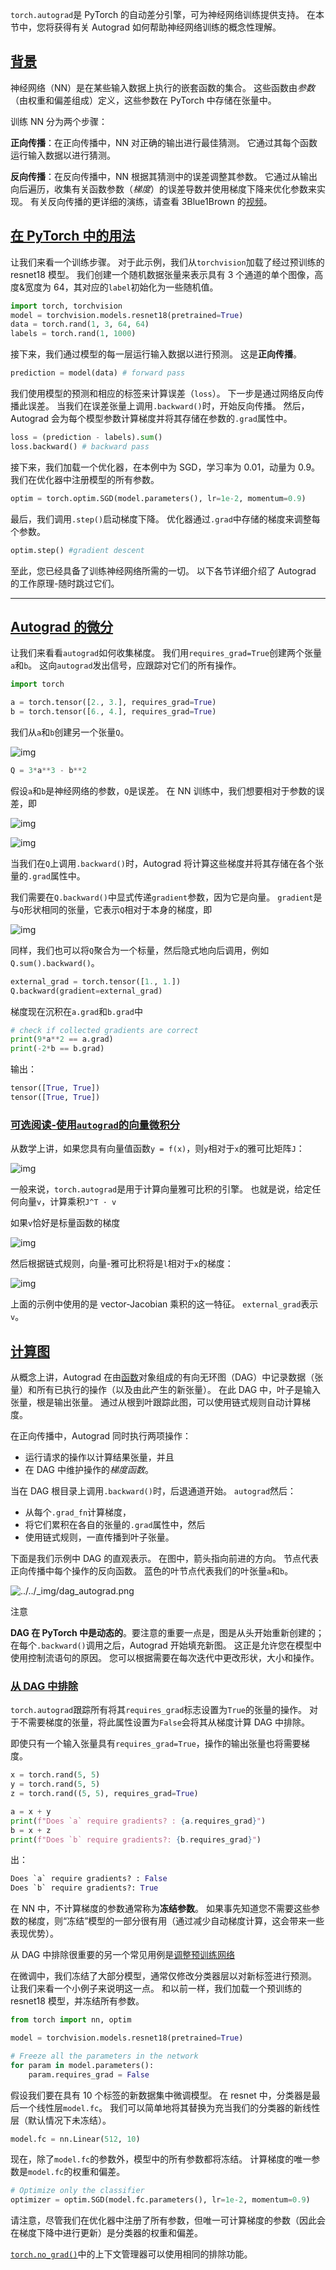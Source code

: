 `torch.autograd`是 PyTorch 的自动差分引擎，可为神经网络训练提供支持。 在本节中，您将获得有关 Autograd 如何帮助神经网络训练的概念性理解。

## [背景](https://pytorch.apachecn.org/#/docs/1.7/04?id=背景)

神经网络（NN）是在某些输入数据上执行的嵌套函数的集合。 这些函数由*参数*（由权重和偏差组成）定义，这些参数在 PyTorch 中存储在张量中。

训练 NN 分为两个步骤：

**正向传播**：在正向传播中，NN 对正确的输出进行最佳猜测。 它通过其每个函数运行输入数据以进行猜测。

**反向传播**：在反向传播中，NN 根据其猜测中的误差调整其参数。 它通过从输出向后遍历，收集有关函数参数（*梯度*）的误差导数并使用梯度下降来优化参数来实现。 有关反向传播的更详细的演练，请查看 3Blue1Brown 的[视频](https://www.youtube.com/watch?v=tIeHLnjs5U8)。

## [在 PyTorch 中的用法](https://pytorch.apachecn.org/#/docs/1.7/04?id=在-pytorch-中的用法)

让我们来看一个训练步骤。 对于此示例，我们从`torchvision`加载了经过预训练的 resnet18 模型。 我们创建一个随机数据张量来表示具有 3 个通道的单个图像，高度&宽度为 64，其对应的`label`初始化为一些随机值。

```py
import torch, torchvision
model = torchvision.models.resnet18(pretrained=True)
data = torch.rand(1, 3, 64, 64)
labels = torch.rand(1, 1000)

```

接下来，我们通过模型的每一层运行输入数据以进行预测。 这是**正向传播**。

```py
prediction = model(data) # forward pass

```

我们使用模型的预测和相应的标签来计算误差（`loss`）。 下一步是通过网络反向传播此误差。 当我们在误差张量上调用`.backward()`时，开始反向传播。 然后，Autograd 会为每个模型参数计算梯度并将其存储在参数的`.grad`属性中。

```py
loss = (prediction - labels).sum()
loss.backward() # backward pass

```

接下来，我们加载一个优化器，在本例中为 SGD，学习率为 0.01，动量为 0.9。 我们在优化器中注册模型的所有参数。

```py
optim = torch.optim.SGD(model.parameters(), lr=1e-2, momentum=0.9)

```

最后，我们调用`.step()`启动梯度下降。 优化器通过`.grad`中存储的梯度来调整每个参数。

```py
optim.step() #gradient descent

```

至此，您已经具备了训练神经网络所需的一切。 以下各节详细介绍了 Autograd 的工作原理-随时跳过它们。

------

## [Autograd 的微分](https://pytorch.apachecn.org/#/docs/1.7/04?id=autograd-的微分)

让我们来看看`autograd`如何收集梯度。 我们用`requires_grad=True`创建两个张量`a`和`b`。 这向`autograd`发出信号，应跟踪对它们的所有操作。

```py
import torch

a = torch.tensor([2., 3.], requires_grad=True)
b = torch.tensor([6., 4.], requires_grad=True)

```

我们从`a`和`b`创建另一个张量`Q`。

![img](.\pics\tex4-1.gif)

```py
Q = 3*a**3 - b**2

```

假设`a`和`b`是神经网络的参数，`Q`是误差。 在 NN 训练中，我们想要相对于参数的误差，即

![img](.\pics\tex4-2.gif)

![img](.\pics\tex4-3.gif)

当我们在`Q`上调用`.backward()`时，Autograd 将计算这些梯度并将其存储在各个张量的`.grad`属性中。

我们需要在`Q.backward()`中显式传递`gradient`参数，因为它是向量。 `gradient`是与`Q`形状相同的张量，它表示`Q`相对于本身的梯度，即

![img](.\pics\tex4-4.gif)

同样，我们也可以将`Q`聚合为一个标量，然后隐式地向后调用，例如`Q.sum().backward()`。

```py
external_grad = torch.tensor([1., 1.])
Q.backward(gradient=external_grad)

```

梯度现在沉积在`a.grad`和`b.grad`中

```py
# check if collected gradients are correct
print(9*a**2 == a.grad)
print(-2*b == b.grad)

```

输出：

```py
tensor([True, True])
tensor([True, True])

```

### [可选阅读-使用`autograd`的向量微积分](https://pytorch.apachecn.org/#/docs/1.7/04?id=可选阅读-使用autograd的向量微积分)

从数学上讲，如果您具有向量值函数`y = f(x)`，则`y`相对于`x`的雅可比矩阵`J`：

![img](.\pics\tex4-5.gif)

一般来说，`torch.autograd`是用于计算向量雅可比积的引擎。 也就是说，给定任何向量`v`，计算乘积`J^T · v`

如果`v`恰好是标量函数的梯度

![img](.\pics\tex4-6.gif)

然后根据链式规则，向量-雅可比积将是`l`相对于`x`的梯度：

![img](.\pics\tex4-7.gif)

上面的示例中使用的是 vector-Jacobian 乘积的这一特征。 `external_grad`表示`v`。

## [计算图](https://pytorch.apachecn.org/#/docs/1.7/04?id=计算图)

从概念上讲，Autograd 在由[函数](https://pytorch.org/docs/stable/autograd.html#torch.autograd.Function)对象组成的有向无环图（DAG）中记录数据（张量）和所有已执行的操作（以及由此产生的新张量）。 在此 DAG 中，叶子是输入张量，根是输出张量。 通过从根到叶跟踪此图，可以使用链式规则自动计算梯度。

在正向传播中，Autograd 同时执行两项操作：

- 运行请求的操作以计算结果张量，并且
- 在 DAG 中维护操作的*梯度函数*。

当在 DAG 根目录上调用`.backward()`时，后退通道开始。 `autograd`然后：

- 从每个`.grad_fn`计算梯度，
- 将它们累积在各自的张量的`.grad`属性中，然后
- 使用链式规则，一直传播到叶子张量。

下面是我们示例中 DAG 的直观表示。 在图中，箭头指向前进的方向。 节点代表正向传播中每个操作的反向函数。 蓝色的叶节点代表我们的叶张量`a`和`b`。

![../../_img/dag_autograd.png](.\pics\1270bde38f2cfccd4900a5df8ac70a7d.png)

注意

**DAG 在 PyTorch 中是动态的**。要注意的重要一点是，图是从头开始重新创建的； 在每个`.backward()`调用之后，Autograd 开始填充新图。 这正是允许您在模型中使用控制流语句的原因。 您可以根据需要在每次迭代中更改形状，大小和操作。

### [从 DAG 中排除](https://pytorch.apachecn.org/#/docs/1.7/04?id=从-dag-中排除)

`torch.autograd`跟踪所有将其`requires_grad`标志设置为`True`的张量的操作。 对于不需要梯度的张量，将此属性设置为`False`会将其从梯度计算 DAG 中排除。

即使只有一个输入张量具有`requires_grad=True`，操作的输出张量也将需要梯度。

```py
x = torch.rand(5, 5)
y = torch.rand(5, 5)
z = torch.rand((5, 5), requires_grad=True)

a = x + y
print(f"Does `a` require gradients? : {a.requires_grad}")
b = x + z
print(f"Does `b` require gradients?: {b.requires_grad}")

```

出：

```py
Does `a` require gradients? : False
Does `b` require gradients?: True
```

在 NN 中，不计算梯度的参数通常称为**冻结参数**。 如果事先知道您不需要这些参数的梯度，则“冻结”模型的一部分很有用（通过减少自动梯度计算，这会带来一些表现优势）。

从 DAG 中排除很重要的另一个常见用例是[调整预训练网络](https://pytorch.org/tutorials/beginner/finetuning_torchvision_models_tutorial.html)

在微调中，我们冻结了大部分模型，通常仅修改分类器层以对新标签进行预测。 让我们来看一个小例子来说明这一点。 和以前一样，我们加载一个预训练的 resnet18 模型，并冻结所有参数。

```py
from torch import nn, optim

model = torchvision.models.resnet18(pretrained=True)

# Freeze all the parameters in the network
for param in model.parameters():
    param.requires_grad = False

```

假设我们要在具有 10 个标签的新数据集中微调模型。 在 resnet 中，分类器是最后一个线性层`model.fc`。 我们可以简单地将其替换为充当我们的分类器的新线性层（默认情况下未冻结）。

```py
model.fc = nn.Linear(512, 10)

```

现在，除了`model.fc`的参数外，模型中的所有参数都将冻结。 计算梯度的唯一参数是`model.fc`的权重和偏差。

```py
# Optimize only the classifier
optimizer = optim.SGD(model.fc.parameters(), lr=1e-2, momentum=0.9)

```

请注意，尽管我们在优化器中注册了所有参数，但唯一可计算梯度的参数（因此会在梯度下降中进行更新）是分类器的权重和偏差。

[`torch.no_grad()`](https://pytorch.org/docs/stable/generated/torch.no_grad.html)中的上下文管理器可以使用相同的排除功能。